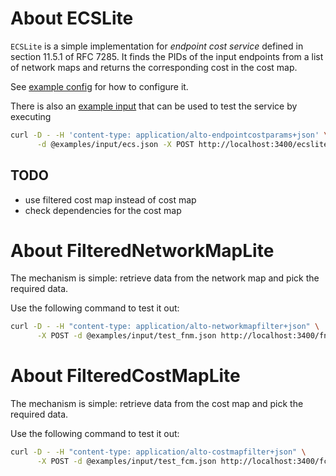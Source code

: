 # About ECSLite

`ECSLite` is a simple implementation for *endpoint cost service* defined in
section 11.5.1 of RFC 7285. It finds the PIDs of the input endpoints from a list
of network maps and returns the corresponding cost in the cost map.

See [example config](../../examples/resources/test_ecslite.conf) for how to configure
it.

There is also an [example input](../../examples/input/ecs.json) that can be used to
test the service by executing

~~~bash
curl -D - -H 'content-type: application/alto-endpointcostparams+json' \
      -d @examples/input/ecs.json -X POST http://localhost:3400/ecslite
~~~

## TODO

- use filtered cost map instead of cost map
- check dependencies for the cost map

# About FilteredNetworkMapLite

The mechanism is simple: retrieve data from the network map and pick the
required data.

Use the following command to test it out:

~~~bash
curl -D - -H "content-type: application/alto-networkmapfilter+json" \
      -X POST -d @examples/input/test_fnm.json http://localhost:3400/fnmlite
~~~

# About FilteredCostMapLite

The mechanism is simple: retrieve data from the cost map and pick the required
data.

Use the following command to test it out:

~~~bash
curl -D - -H "content-type: application/alto-costmapfilter+json" \
      -X POST -d @examples/input/test_fcm.json http://localhost:3400/fcmlite
